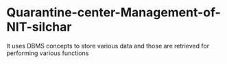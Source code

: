 # Quarantine-center-Management-of-NIT-silchar
It uses DBMS concepts to store various data and those are retrieved for performing various functions
